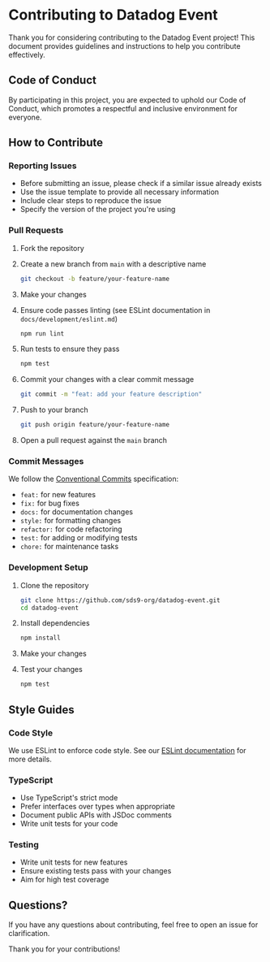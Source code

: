 # Contributing to Datadog Event

Thank you for considering contributing to the Datadog Event project! This document provides guidelines and instructions to help you contribute effectively.

## Code of Conduct

By participating in this project, you are expected to uphold our Code of Conduct, which promotes a respectful and inclusive environment for everyone.

## How to Contribute

### Reporting Issues

- Before submitting an issue, please check if a similar issue already exists
- Use the issue template to provide all necessary information
- Include clear steps to reproduce the issue
- Specify the version of the project you're using

### Pull Requests

1. Fork the repository
2. Create a new branch from `main` with a descriptive name

   ```bash
   git checkout -b feature/your-feature-name
   ```

3. Make your changes
4. Ensure code passes linting (see ESLint documentation in `docs/development/eslint.md`)

   ```bash
   npm run lint
   ```

5. Run tests to ensure they pass

   ```bash
   npm test
   ```

6. Commit your changes with a clear commit message

   ```bash
   git commit -m "feat: add your feature description"
   ```

7. Push to your branch

   ```bash
   git push origin feature/your-feature-name
   ```

8. Open a pull request against the `main` branch

### Commit Messages

We follow the [Conventional Commits](https://www.conventionalcommits.org/) specification:

- `feat:` for new features
- `fix:` for bug fixes
- `docs:` for documentation changes
- `style:` for formatting changes
- `refactor:` for code refactoring
- `test:` for adding or modifying tests
- `chore:` for maintenance tasks

### Development Setup

1. Clone the repository

   ```bash
   git clone https://github.com/sds9-org/datadog-event.git
   cd datadog-event
   ```

2. Install dependencies

   ```bash
   npm install
   ```

3. Make your changes

4. Test your changes

   ```bash
   npm test
   ```

## Style Guides

### Code Style

We use ESLint to enforce code style. See our [ESLint documentation](../docs/development/eslint.md) for more details.

### TypeScript

- Use TypeScript's strict mode
- Prefer interfaces over types when appropriate
- Document public APIs with JSDoc comments
- Write unit tests for your code

### Testing

- Write unit tests for new features
- Ensure existing tests pass with your changes
- Aim for high test coverage

## Questions?

If you have any questions about contributing, feel free to open an issue for clarification.

Thank you for your contributions!
